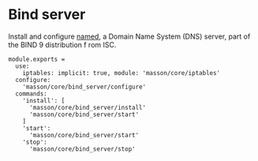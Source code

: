
# Bind server

Install and configure [named](http://linux.die.net/man/8/named), a 
Domain Name System (DNS) server, part of the BIND 9 distribution f
rom ISC.

    module.exports =
      use: 
        iptables: implicit: true, module: 'masson/core/iptables'
      configure:
        'masson/core/bind_server/configure'
      commands:
        'install': [
          'masson/core/bind_server/install'
          'masson/core/bind_server/start'
        ]
        'start':
          'masson/core/bind_server/start'
        'stop':
          'masson/core/bind_server/stop'
